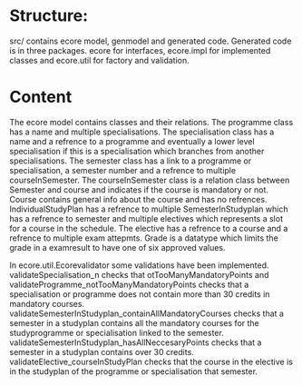 <h1>Structure:</h1>
<p>src/ contains ecore model, genmodel and generated code. 
Generated code is in three packages. ecore for interfaces, ecore.impl for implemented classes and ecore.util for factory and validation.
</p>

<h1>Content</h1>
<p>
 The ecore model contains classes and their relations. The programme class has a name and multiple specialisations. The specialisation class has a name and a refrence to a programme and eventually a lower level specialisation if this is a specialisation which branches from another specialisations. The semester class has a link to a programme or specialisation, a semester number and a refrence to multiple courseInSemester. The courseInSemester class is a relation class between Semester and course and indicates if the course is mandatory or not. Course contains general info about the course and has no refrences. IndividualStudyPlan has a refrence to multiple SemesterInStudyplan which has a refrence to semester and multiple electives which represents a slot for a course in the schedule. The elective has a refrence to a course and a refrence to multiple exam attepmts. Grade is a datatype which limits the grade in a examresult to have one of six approved values.
</p>

<p>
  In ecore.util.Ecorevalidator some validations have been implemented. validateSpecialisation_n checks that otTooManyMandatoryPoints and validateProgramme_notTooManyMandatoryPoints checks that a specialisation or programme does not contain more than 30 credits in mandatory courses. validateSemesterInStudyplan_containAllMandatoryCourses checks that a semester in a studyplan contains all the mandatory courses for the studyprogramme or specialisation linked to the semester. validateSemesterInStudyplan_hasAllNeccesaryPoints checks that a semester in a studyplan contains over 30 credits. validateElective_courseInStudyPlan checks that the course in the elective is in the studyplan of the programme or specialisation that semester.
 </p>
